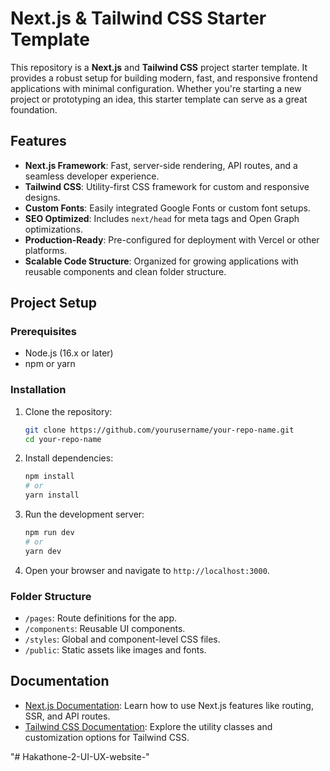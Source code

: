 # Next.js & Tailwind CSS Starter Template

This repository is a **Next.js** and **Tailwind CSS** project starter template. It provides a robust setup for building modern, fast, and responsive frontend applications with minimal configuration. Whether you're starting a new project or prototyping an idea, this starter template can serve as a great foundation.

## Features

- **Next.js Framework**: Fast, server-side rendering, API routes, and a seamless developer experience.
- **Tailwind CSS**: Utility-first CSS framework for custom and responsive designs.
- **Custom Fonts**: Easily integrated Google Fonts or custom font setups.
- **SEO Optimized**: Includes `next/head` for meta tags and Open Graph optimizations.
- **Production-Ready**: Pre-configured for deployment with Vercel or other platforms.
- **Scalable Code Structure**: Organized for growing applications with reusable components and clean folder structure.

## Project Setup

### Prerequisites
- Node.js (16.x or later)
- npm or yarn

### Installation

1. Clone the repository:
   ```bash
   git clone https://github.com/yourusername/your-repo-name.git
   cd your-repo-name
   ```

2. Install dependencies:
   ```bash
   npm install
   # or
   yarn install
   ```

3. Run the development server:
   ```bash
   npm run dev
   # or
   yarn dev
   ```

4. Open your browser and navigate to `http://localhost:3000`.

### Folder Structure
- `/pages`: Route definitions for the app.
- `/components`: Reusable UI components.
- `/styles`: Global and component-level CSS files.
- `/public`: Static assets like images and fonts.

## Documentation

- [Next.js Documentation](https://nextjs.org/docs): Learn how to use Next.js features like routing, SSR, and API routes.
- [Tailwind CSS Documentation](https://tailwindcss.com/docs): Explore the utility classes and customization options for Tailwind CSS.


"# Hakathone-2-UI-UX-website-" 
